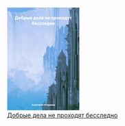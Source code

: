 ![](Добрые%20дела%20не%20проходят%20бесследно.jpg)  
[Добрые дела не проходят бесследно](Добрые%20дела%20не%20проходят%20бесследно.md)
